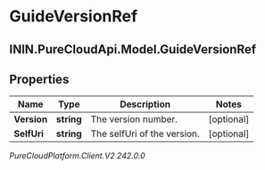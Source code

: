 # GuideVersionRef

## ININ.PureCloudApi.Model.GuideVersionRef

## Properties

|Name | Type | Description | Notes|
|------------ | ------------- | ------------- | -------------|
| **Version** | **string** | The version number. | [optional] |
| **SelfUri** | **string** | The selfUri of the version. | [optional] |



_PureCloudPlatform.Client.V2 242.0.0_
